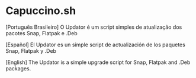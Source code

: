 # Capuccino.sh
[Português Brasileiro]
O Updator é um script simples de atualização dos pacotes Snap, Flatpak e .Deb

[Español]
El Updator es un simple script de actualización de los paquetes Snap, Flatpak y .Deb

[English]
The Updator is a simple upgrade script for Snap, Flatpak and .Deb packages.
